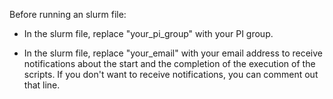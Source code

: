 Before running an slurm file:

- In the slurm file, replace "your_pi_group" with your PI group. 

- In the slurm file, replace "your_email" with your email address to receive notifications about the start and the completion of the execution of the scripts. If you don't want to receive notifications, you can comment out that line. 
